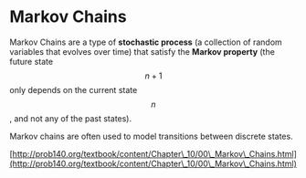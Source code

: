 # Markov Chains

Markov Chains are a type of **stochastic process** (a collection of random variables that evolves over time) that satisfy the **Markov property** (the future state $$n+1$$ only depends on the current state $$n$$, and not any of the past states).

Markov chains are often used to model transitions between discrete states.

[http://prob140.org/textbook/content/Chapter\_10/00\_Markov\_Chains.html](http://prob140.org/textbook/content/Chapter\_10/00\_Markov\_Chains.html)
